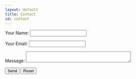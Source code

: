 ```yaml
---
layout: default
title: Contact
id: contact
---
```


<form name="contact" method="POST" data-netlify="true">
    <p>
        <label> Your Name: <input type="text" name="name"/> </label>
    </p>
    <p>
        <label> Your Email: <input type="email" name="email"/> </label>
    </p>
    <p>
        Message:
        <textarea name:"message" id="message" cols="40" rows="2"></textarea>
    </p>
    <p>
        <button type="submit"> Send</button>
        <button type="reset"> Reset</button>
    </p>
</form>
